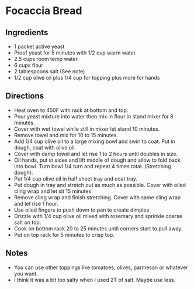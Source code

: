 # Focaccia Bread
## Ingredients
- 1 packet active yeast
- Proof yeast for 5 minutes with 1/2 cup warm water.
- 2.5 cups room temp water
- 6 cups flour
- 2 tablespoons salt (See note)
- 1/2 cup olive oil plus 1/4 cup for topping plus more for hands
## Directions
- Heat oven to 450F with rack at bottom and top.
- Pour yeast mixture into water then mix in flour in stand mixer for 8 minutes.
- Cover with wet towel while still in mixer let stand 10 minutes.
- Remove towel and mix for 10 to 15 minutes.
- Add 1/4 cup olive oil to a large mixing bowl and swirl to coat. Put in dough, coat with olive oil.
- Cover with damp towel and let rise 1 to 2 hours until doubles in size.
- Oil hands, put in sides and lift middle of dough and allow to fold back into bowl. Turn bowl 1/4 turn and repeat 4 times total. (Stretching dough).
- Put 1/4 cup olive oil in half sheet tray and coat tray.
- Put dough in tray and stretch out as much as possible. Cover with oiled cling wrap and let sit 15 minutes.
- Remove cling wrap and finish stretching. Cover with same cling wrap and let rise 1 hour.
- Use oiled fingers to push down to pan to create dimples.
- Drizzle with 1/4 cup olive oil mixed with rosemary and sprinkle coarse salt on top.
- Cook on bottom rack 20 to 25 minutes until corners start to pull away.
- Put on top rack for 5 minutes to crisp top.
## Notes
- You can use other toppings like tomatoes, olives, parmesan or whatever you want.
- I think it was a bit too salty when I used 2T of salt. Maybe use less.
